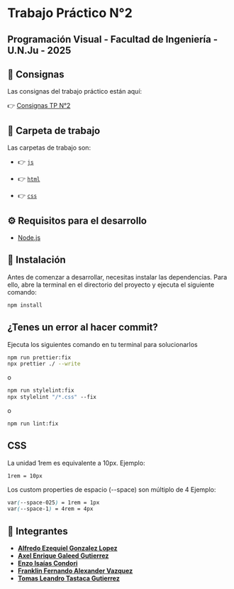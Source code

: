 # Trabajo Práctico N°2

## Programación Visual - Facultad de Ingeniería - U.N.Ju - 2025

## 📝 Consignas

Las consignas del trabajo práctico están aquí:

👉 [Consignas TP N°2](https://github.com/GaleedGutierrez/pv_tp1_grupo13/tree/main/assignment/Trabajo-Practico-2.pdf "Trabajo-Practico-2.pdf") <!-- markdownlint-disable-line MD013 -->

## 📂 Carpeta de trabajo

Las carpetas de trabajo son:

- 👉 [`js`](https://github.com/GaleedGutierrez/pv_tp2_grupo13/tree/main/js "js")
<!-- markdownlint-disable-next-line MD013 -->
- 👉 [`html`](https://github.com/GaleedGutierrez/pv_tp2_grupo13/tree/main/html "html")
<!-- markdownlint-disable-next-line MD013 -->
- 👉 [`css`](https://github.com/GaleedGutierrez/pv_tp2_grupo13/tree/main/css "css")

## ⚙️ Requisitos para el desarrollo

- [Node.js](https://nodejs.org)

## 💽 Instalación

Antes de comenzar a desarrollar, necesitas instalar las dependencias. Para ello,
abre la terminal en el directorio del proyecto y ejecuta el siguiente comando:

```bash
npm install
```

## ¿Tenes un error al hacer commit?

Ejecuta los siguientes comando en tu terminal para solucionarlos

```bash
npm run prettier:fix
npx prettier ./ --write
```

o

```bash
npm run stylelint:fix
npx stylelint "/*.css" --fix
```

o

```bash
npm run lint:fix
```

## CSS

La unidad 1rem es equivalente a 10px.
Ejemplo:

```css
1rem = 10px
```

Los custom properties de espacio (--space) son múltiplo de 4
Ejemplo:

```css
var(--space-025) = 1rem = 1px
var(--space-1) = 4rem = 4px
```

## 👥 Integrantes

- **[Alfredo Ezequiel Gonzalez Lopez](https://github.com/Ezequiel12354s)**
- **[Axel Enrique Galeed Gutierrez](https://github.com/GaleedGutierrez)**
- **[Enzo Isaías Condori](https://github.com/isaiahOZ)**
- **[Franklin Fernando Alexander Vazquez](https://github.com/VasquezFranklin)**
- **[Tomas Leandro Tastaca Gutierrez](https://github.com/TomasTastaca)**
